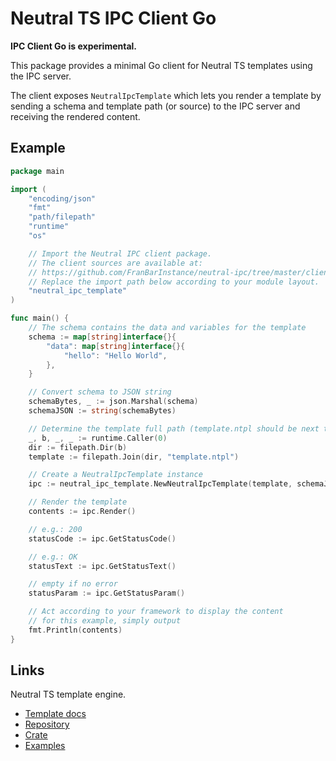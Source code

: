 # Neutral TS IPC Client Go

**IPC Client Go is experimental.**

This package provides a minimal Go client for Neutral TS templates using the IPC server.

The client exposes `NeutralIpcTemplate` which lets you render a template by sending a schema
and template path (or source) to the IPC server and receiving the rendered content.

Example
-------

```go
package main

import (
    "encoding/json"
    "fmt"
    "path/filepath"
    "runtime"
    "os"

    // Import the Neutral IPC client package.
    // The client sources are available at:
    // https://github.com/FranBarInstance/neutral-ipc/tree/master/clients
    // Replace the import path below according to your module layout.
    "neutral_ipc_template"
)

func main() {
    // The schema contains the data and variables for the template
    schema := map[string]interface{}{
        "data": map[string]interface{}{
            "hello": "Hello World",
        },
    }

    // Convert schema to JSON string
    schemaBytes, _ := json.Marshal(schema)
    schemaJSON := string(schemaBytes)

    // Determine the template full path (template.ntpl should be next to this README)
    _, b, _, _ := runtime.Caller(0)
    dir := filepath.Dir(b)
    template := filepath.Join(dir, "template.ntpl")

    // Create a NeutralIpcTemplate instance
    ipc := neutral_ipc_template.NewNeutralIpcTemplate(template, schemaJSON)

    // Render the template
    contents := ipc.Render()

    // e.g.: 200
    statusCode := ipc.GetStatusCode()

    // e.g.: OK
    statusText := ipc.GetStatusText()

    // empty if no error
    statusParam := ipc.GetStatusParam()

    // Act according to your framework to display the content
    // for this example, simply output
    fmt.Println(contents)
}
```

Links
-----

Neutral TS template engine.

- [Template docs](https://github.com/FranBarInstance/neutralts-docs/docs/neutralts/doc/)
- [Repository](https://github.com/FranBarInstance/neutralts)
- [Crate](https://crates.io/crates/neutralts)
- [Examples](https://github.com/FranBarInstance/neutralts-docs/tree/master/examples)
